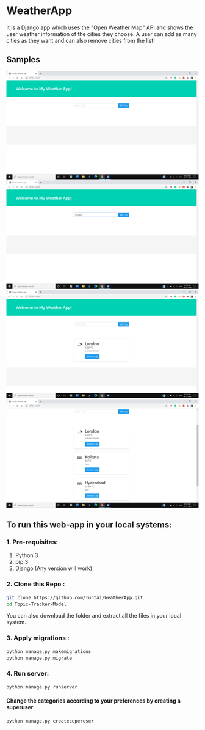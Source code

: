# WeatherApp
It is a Django app which uses the "Open Weather Map" API and shows the user weather information of the cities they choose. A user can add as many cities as they want and can also remove cities from the list!

## Samples 

![Screenshot1](weather_app/view.png)
![Screenshot2](weather_app/adding_city.png)
![Screenshot3](weather_app/city_added.png)
![Screenshot4](weather_app/multiple_city.png)

## To run this web-app in your local systems:

### 1. Pre-requisites:
1. Python 3
2. pip 3
3. Django (Any version will work)
### 2. Clone this Repo :
```sh
git clone https://github.com/Tuntai/WeatherApp.git
cd Topic-Tracker-Model
```
You can also download the folder and extract all the files in your local system.
### 3. Apply migrations : 
```sh
python manage.py makemigrations
python manage.py migrate
```
### 4. Run server:
```sh
python manage.py runserver
```

#### Change the categories according to your preferences by creating a superuser 
```sh
python manage.py createsuperuser
```
